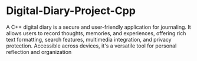 # Digital-Diary-Project-Cpp
A C++ digital diary is a secure and user-friendly application for journaling. It allows users to record thoughts, memories, and experiences, offering rich text formatting, search features, multimedia integration, and privacy protection. Accessible across devices, it's a versatile tool for personal reflection and organization
